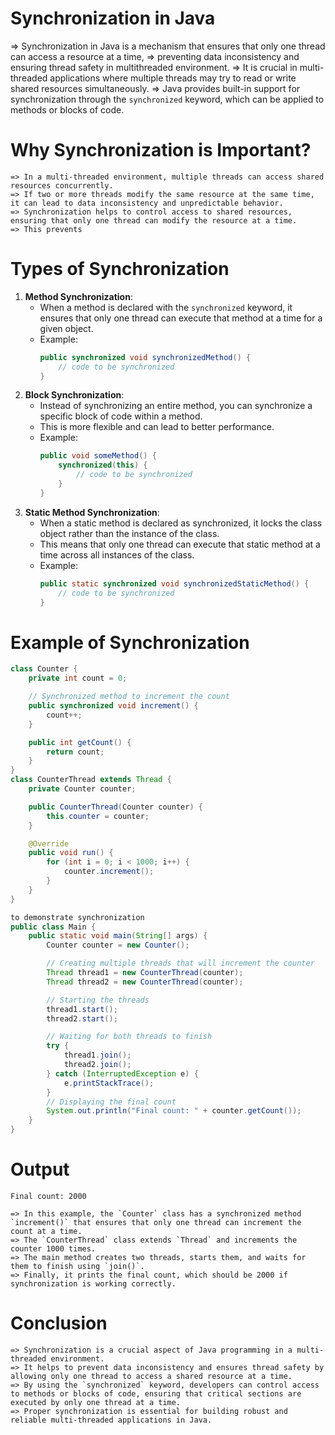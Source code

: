 # Synchronization in Java
  => Synchronization in Java is a mechanism that ensures that only one thread can access a resource at a time,
  => preventing data inconsistency and ensuring thread safety in multithreaded environment. 
  => It is crucial in multi-threaded applications where multiple threads may try to read or write shared resources simultaneously.
  => Java provides built-in support for synchronization through the `synchronized` keyword, which can be applied to methods or blocks of code.
# Why Synchronization is Important?
    => In a multi-threaded environment, multiple threads can access shared resources concurrently.
    => If two or more threads modify the same resource at the same time, it can lead to data inconsistency and unpredictable behavior.
    => Synchronization helps to control access to shared resources, ensuring that only one thread can modify the resource at a time.
    => This prevents 
# Types of Synchronization
1. **Method Synchronization**: 
   - When a method is declared with the `synchronized` keyword, it ensures that only one thread can execute that method at a time for a given object.
   - Example:
     ```java
     public synchronized void synchronizedMethod() {
         // code to be synchronized
     }
     ```
2. **Block Synchronization**:
   - Instead of synchronizing an entire method, you can synchronize a specific block of code within a method.
   - This is more flexible and can lead to better performance.
   - Example:
     ```java
     public void someMethod() {
         synchronized(this) {
             // code to be synchronized
         }
     }
     ```
3. **Static Method Synchronization**:
   - When a static method is declared as synchronized, it locks the class object rather than the instance of the class.
   - This means that only one thread can execute that static method at a time across all instances of the class.
   - Example:
     ```java
     public static synchronized void synchronizedStaticMethod() {
         // code to be synchronized
     }
     ```
# Example of Synchronization
```java
class Counter {
    private int count = 0;

    // Synchronized method to increment the count
    public synchronized void increment() {
        count++;
    }

    public int getCount() {
        return count;
    }
}
class CounterThread extends Thread {
    private Counter counter;

    public CounterThread(Counter counter) {
        this.counter = counter;
    }

    @Override
    public void run() {
        for (int i = 0; i < 1000; i++) {
            counter.increment();
        }
    }
}

to demonstrate synchronization
public class Main {
    public static void main(String[] args) {
        Counter counter = new Counter();

        // Creating multiple threads that will increment the counter
        Thread thread1 = new CounterThread(counter);
        Thread thread2 = new CounterThread(counter);

        // Starting the threads
        thread1.start();
        thread2.start();

        // Waiting for both threads to finish
        try {
            thread1.join();
            thread2.join();
        } catch (InterruptedException e) {
            e.printStackTrace();
        }
        // Displaying the final count
        System.out.println("Final count: " + counter.getCount());
    }   
}
```
# Output
```
Final count: 2000
```
    => In this example, the `Counter` class has a synchronized method `increment()` that ensures that only one thread can increment the count at a time.
    => The `CounterThread` class extends `Thread` and increments the counter 1000 times.
    => The main method creates two threads, starts them, and waits for them to finish using `join()`.
    => Finally, it prints the final count, which should be 2000 if synchronization is working correctly.
# Conclusion
    => Synchronization is a crucial aspect of Java programming in a multi-threaded environment.
    => It helps to prevent data inconsistency and ensures thread safety by allowing only one thread to access a shared resource at a time.
    => By using the `synchronized` keyword, developers can control access to methods or blocks of code, ensuring that critical sections are executed by only one thread at a time.
    => Proper synchronization is essential for building robust and reliable multi-threaded applications in Java.